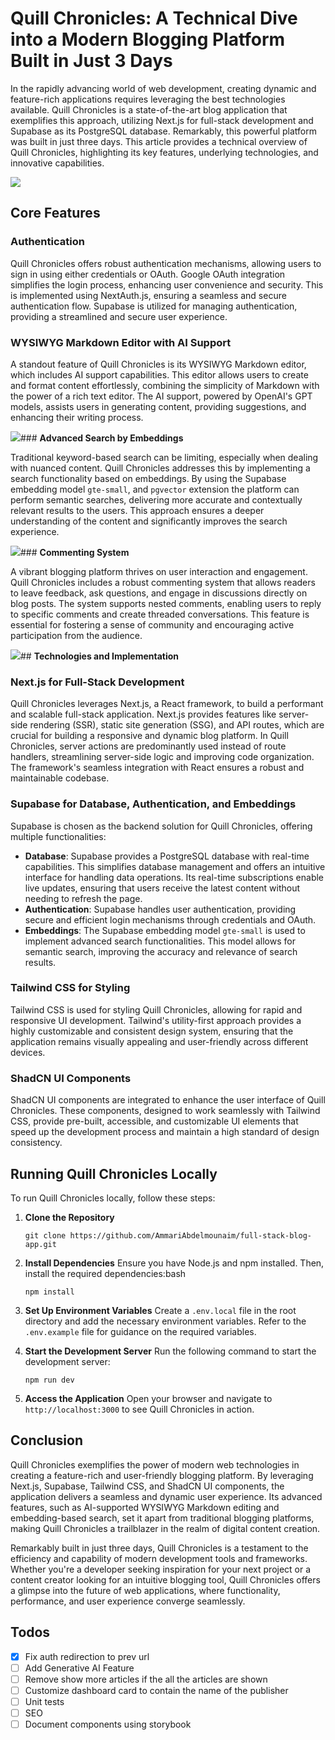 # **Quill Chronicles: A Technical Dive into a Modern Blogging Platform Built in Just 3 Days**

In the rapidly advancing world of web development, creating dynamic and feature-rich applications requires leveraging the best technologies available. Quill Chronicles is a state-of-the-art blog application that exemplifies this approach, utilizing Next.js for full-stack development and Supabase as its PostgreSQL database. Remarkably, this powerful platform was built in just three days. This article provides a technical overview of Quill Chronicles, highlighting its key features, underlying technologies, and innovative capabilities.

![](https://zeyh1gvg08ufcict.public.blob.vercel-storage.com/Screenshot%202024-05-17%20100158-7bKvf8qRQHHldTluKp9oBK0j0c6zZ7.png)
## **Core Features**

### **Authentication**

Quill Chronicles offers robust authentication mechanisms, allowing users to sign in using either credentials or OAuth. Google OAuth integration simplifies the login process, enhancing user convenience and security. This is implemented using NextAuth.js, ensuring a seamless and secure authentication flow. Supabase is utilized for managing authentication, providing a streamlined and secure user experience.

### **WYSIWYG Markdown Editor with AI Support**

A standout feature of Quill Chronicles is its WYSIWYG Markdown editor, which includes AI support capabilities. This editor allows users to create and format content effortlessly, combining the simplicity of Markdown with the power of a rich text editor. The AI support, powered by OpenAI's GPT models, assists users in generating content, providing suggestions, and enhancing their writing process.

![](https://zeyh1gvg08ufcict.public.blob.vercel-storage.com/b7f09dcf-de9f-4fba-97e5-b27d72aa14d1-4G8v9TfKeU74qhY0DvKHs50DPLeBsT.png)### **Advanced Search by Embeddings**

Traditional keyword-based search can be limiting, especially when dealing with nuanced content. Quill Chronicles addresses this by implementing a search functionality based on embeddings. By using the Supabase embedding model `gte-small`, and  `pgvector` extension the platform can perform semantic searches, delivering more accurate and contextually relevant results to the users. This approach ensures a deeper understanding of the content and significantly improves the search experience.

![](https://zeyh1gvg08ufcict.public.blob.vercel-storage.com/image-53lBvnlGYpwlJpUIIcyFiN887qT8H0.png)### **Commenting System**

A vibrant blogging platform thrives on user interaction and engagement. Quill Chronicles includes a robust commenting system that allows readers to leave feedback, ask questions, and engage in discussions directly on blog posts. The system supports nested comments, enabling users to reply to specific comments and create threaded conversations. This feature is essential for fostering a sense of community and encouraging active participation from the audience.

![](https://zeyh1gvg08ufcict.public.blob.vercel-storage.com/image-gDPXwMpyrgqgy28yvAYIdXrAqGI11C.png)## **Technologies and Implementation**

### **Next.js for Full-Stack Development**

Quill Chronicles leverages Next.js, a React framework, to build a performant and scalable full-stack application. Next.js provides features like server-side rendering (SSR), static site generation (SSG), and API routes, which are crucial for building a responsive and dynamic blog platform. In Quill Chronicles, server actions are predominantly used instead of route handlers, streamlining server-side logic and improving code organization. The framework's seamless integration with React ensures a robust and maintainable codebase.

### **Supabase for Database, Authentication, and Embeddings**
Supabase is chosen as the backend solution for Quill Chronicles, offering multiple functionalities:

- **Database**: Supabase provides a PostgreSQL database with real-time capabilities. This simplifies database management and offers an intuitive interface for handling data operations. Its real-time subscriptions enable live updates, ensuring that users receive the latest content without needing to refresh the page.
- **Authentication**: Supabase handles user authentication, providing secure and efficient login mechanisms through credentials and OAuth.
- **Embeddings**: The Supabase embedding model `gte-small` is used to implement advanced search functionalities. This model allows for semantic search, improving the accuracy and relevance of search results.

### **Tailwind CSS for Styling**

Tailwind CSS is used for styling Quill Chronicles, allowing for rapid and responsive UI development. Tailwind's utility-first approach provides a highly customizable and consistent design system, ensuring that the application remains visually appealing and user-friendly across different devices.

### **ShadCN UI Components**

ShadCN UI components are integrated to enhance the user interface of Quill Chronicles. These components, designed to work seamlessly with Tailwind CSS, provide pre-built, accessible, and customizable UI elements that speed up the development process and maintain a high standard of design consistency.

## **Running Quill Chronicles Locally**

To run Quill Chronicles locally, follow these steps:

1. **Clone the Repository**

   `git clone https://github.com/AmmariAbdelmounaim/full-stack-blog-app.git`

2. **Install Dependencies** Ensure you have Node.js and npm installed. Then, install the required dependencies:bash

   `npm install`

3. **Set Up Environment Variables** Create a `.env.local` file in the root directory and add the necessary environment variables. Refer to the `.env.example` file for guidance on the required variables.

4. **Start the Development Server** Run the following command to start the development server:

   `npm run dev`

5. **Access the Application** Open your browser and navigate to `http://localhost:3000` to see Quill Chronicles in action.

## **Conclusion**

Quill Chronicles exemplifies the power of modern web technologies in creating a feature-rich and user-friendly blogging platform. By leveraging Next.js, Supabase, Tailwind CSS, and ShadCN UI components, the application delivers a seamless and dynamic user experience. Its advanced features, such as AI-supported WYSIWYG Markdown editing and embedding-based search, set it apart from traditional blogging platforms, making Quill Chronicles a trailblazer in the realm of digital content creation.

Remarkably built in just three days, Quill Chronicles is a testament to the efficiency and capability of modern development tools and frameworks. Whether you're a developer seeking inspiration for your next project or a content creator looking for an intuitive blogging tool, Quill Chronicles offers a glimpse into the future of web applications, where functionality, performance, and user experience converge seamlessly.


## **Todos**
- [x] Fix auth redirection to prev url
- [ ] Add Generative AI Feature
- [ ] Remove show more articles if the all the articles are shown
- [ ] Customize dashboard card to contain the name of the publisher
- [ ] Unit tests
- [ ] SEO
- [ ] Document components using storybook
